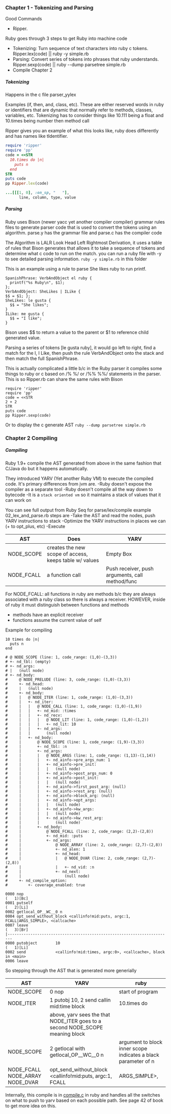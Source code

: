 ### Chapter 1 - Tokenizing and Parsing

Good Commands
 - Ripper.
 
Ruby goes through 3 steps to get Ruby into machine code
 - Tokenizing: Turn sequence of text characters into ruby c tokens. Ripper.lex(code) || ruby -y simple.rb
 - Parsing: Convert series of tokens into phrases that ruby understands.  Ripper.sexp(code) || ruby --dump parsetree simple.rb
 - Compile Chapter 2

##### Tokenizing 
Happens in the c file parser_yylex

Examples (if, then, and, class, etc).  These are either reserved words in ruby or identifiers that are dynamic that normally refer to methods, classes, variables, etc.
Tokenizing has to consider things like 10.111 being a float and 10.times being number then method call

Ripper gives you an example of what this looks like, ruby does differently and has names like tIdentifier.
```ruby 
require 'ripper'
require 'pp'
code = <<STR
  10.times do |n|
    puts n 
  end
STR
puts code
pp Ripper.lex(code)

...[[[1, 0], :on_sp, "   "],
      line, column, type, value
```

##### Parsing
Ruby uses Bison (newer yacc yet another compiler compiler) grammar rules files to generate parser code that is used to convert the tokens using an algorithm.
parse.y has the grammar file and parse.c has the compiler code

The Algorithm is LALR Look Head Left Rightmost Derivation, it uses a table of rules that Bison generates that allows it to take a sequence of tokens and determine what c code to run on the match.
you can run a ruby file with -y to see detailed parsing information. `ruby -y simple.rb` in this folder

This is an example using a rule to parse She likes ruby to run printf.
```
SpanishPhrase: VerbAndObject el ruby {
  printf("%s Ruby\n", $1);
};
VerbAndObject: SheLikes | ILike {
$$ = $1; };
SheLikes: le gusta {
  $$ = "She likes";
}
ILike: me gusta {
  $$ = "I like";
}
```
Bison uses $$ to return a value to the parent or $1 to reference child generated value. 

Parsing a series of tokens [le gusta ruby], it would go left to right, find a match for the I, I Like, then push the rule VerbAndObject onto the stack and then match the full SpanishPhrase.

This is actually complicated a little b/c in the Ruby parser it compiles some things to ruby or c based on /% %/ or /%% %%/ statements in the parser.  This is so Ripper.rb can share the same rules with Bison

```
require 'ripper'
require 'pp'
code = <<STR
2 + 2
STR
puts code
pp Ripper.sexp(code)
```

Or to display the c generate AST `ruby --dump parsetree simple.rb`

### Chapter 2 Compiling

##### Compiling

Ruby 1.9+ compile the AST generated from above in the same fashion that C/Java do but it happens automatically. 

They introduced YARV (Yet another Ruby VM) to execute the compiled code.  It's primary differences from jvm are.
 -Ruby doesn't expose the compiler as a separate tool
 -Ruby doesn't compile all the way down to bytecode
 -It is a `stack oriented vm` so it maintains a stack of values that it can work on
  
You can see full output from Ruby Seq for parse/lex/compile example 02_lex_and_parse.rb steps are 
 -Take the AST and read the nodes, push YARV instructions to stack
 -Optimize the YARV instructions in places we can (+ to opt_plus, etc)
 -Execute
 
|AST|Does|YARV|
|---|---|---|
|NODE_SCOPE|creates the new scope of access, keeps table w/ values|Empty Box|
|NODE_FCALL|a function call|Push receiver, push arguments, call method/func|

For NODE_FCALL: all functions in ruby are methods b/c they are always associated with a ruby class so there is always a receiver.  HOWEVER, inside of ruby it must distinguish between functions and methods
 - methods have an explicit receiver
 - functions assume the current value of self
 
Example for compiling 
```
10 times do |n|
  puts n
end

# @ NODE_SCOPE (line: 1, code_range: (1,0)-(3,3))
# +- nd_tbl: (empty)
# +- nd_args:
# |   (null node)
# +- nd_body:
#     @ NODE_PRELUDE (line: 3, code_range: (1,0)-(3,3))
#     +- nd_head:
#     |   (null node)
#     +- nd_body:
#     |   @ NODE_ITER (line: 1, code_range: (1,0)-(3,3))
#     |   +- nd_iter:
#     |   |   @ NODE_CALL (line: 1, code_range: (1,0)-(1,9))
#     |   |   +- nd_mid: :times
#     |   |   +- nd_recv:
#     |   |   |   @ NODE_LIT (line: 1, code_range: (1,0)-(1,2))
#     |   |   |   +- nd_lit: 10
#     |   |   +- nd_args:
#     |   |       (null node)
#     |   +- nd_body:
#     |       @ NODE_SCOPE (line: 1, code_range: (1,9)-(3,3))
#     |       +- nd_tbl: :n
#     |       +- nd_args:
#     |       |   @ NODE_ARGS (line: 1, code_range: (1,13)-(1,14))
#     |       |   +- nd_ainfo->pre_args_num: 1
#     |       |   +- nd_ainfo->pre_init:
#     |       |   |   (null node)
#     |       |   +- nd_ainfo->post_args_num: 0
#     |       |   +- nd_ainfo->post_init:
#     |       |   |   (null node)
#     |       |   +- nd_ainfo->first_post_arg: (null)
#     |       |   +- nd_ainfo->rest_arg: (null)
#     |       |   +- nd_ainfo->block_arg: (null)
#     |       |   +- nd_ainfo->opt_args:
#     |       |   |   (null node)
#     |       |   +- nd_ainfo->kw_args:
#     |       |   |   (null node)
#     |       |   +- nd_ainfo->kw_rest_arg:
#     |       |       (null node)
#     |       +- nd_body:
#     |           @ NODE_FCALL (line: 2, code_range: (2,2)-(2,8))
#     |           +- nd_mid: :puts
#     |           +- nd_args:
#     |               @ NODE_ARRAY (line: 2, code_range: (2,7)-(2,8))
#     |               +- nd_alen: 1
#     |               +- nd_head:
#     |               |   @ NODE_DVAR (line: 2, code_range: (2,7)-(2,8))
#     |               |   +- nd_vid: :n
#     |               +- nd_next:
#     |                   (null node)
#     +- nd_compile_option:
#         +- coverage_enabled: true

0000 nop                                                              (   1)[Bc]
0001 putself                                                          (   2)[Li]
0002 getlocal_OP__WC__0 n
0004 opt_send_without_block <callinfo!mid:puts, argc:1, FCALL|ARGS_SIMPLE>, <callcache>
0007 leave                                                            (   3)[Br]
|------------------------------------------------------------------------
0000 putobject        10                                              (   1)[Li]
0002 send             <callinfo!mid:times, argc:0>, <callcache>, block in <main>
0006 leave            
```

So stepping through the AST that is generated more generially

|AST|YARV|ruby|
|---|---|---|
|NODE_SCOPE|0 nop|start of program|
|NODE_ITER|1 putobj 10, 2 send callin mid:time block|10.times do|
||above, yarv sees the that NODE_ITER goes to a second NODE_SCOPE meaning block||
|NODE_SCOPE|2 getlocal with getlocal_OP__WC__0 n| argument to block inner scope indicates a black parameter of n|
|NODE_FCALL NODE_ARRAY NODE_DVAR|opt_send_without_block <callinfo!mid:puts, argc:1, FCALL|ARGS_SIMPLE>, <callcache>|puts n|

Internally, this compile is in [compile.c](https://github.com/ruby/ruby/blob/9580586b63459318664e5309b8d19a626fff46f2/compile.c#L5838) in ruby and handles all the switches on what to push to yarv based on each possible path.  See page 42 of book to get more idea on this. 
 
 